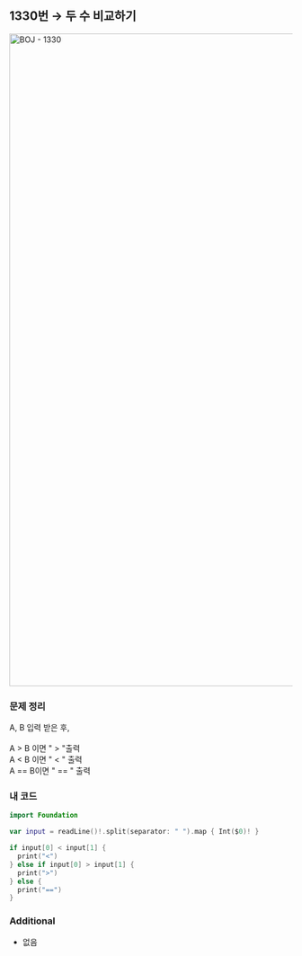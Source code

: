 ## 1330번 → 두 수 비교하기
<img width="1162" alt="BOJ - 1330" src="https://user-images.githubusercontent.com/64394744/132095447-80d33cc1-ac39-470b-9017-2fca3dd2b59b.png">


### 문제 정리
A, B 입력 받은 후, </br> </br>
A > B 이면 " > "출력 </br>
A < B 이면 " < " 출력 </br>
A == B이면 " == " 출력 </br>


### 내 코드
```swift
import Foundation

var input = readLine()!.split(separator: " ").map { Int($0)! }

if input[0] < input[1] {
  print("<")
} else if input[0] > input[1] {
  print(">")
} else {
  print("==")
}

```

### Additional

- 없음
